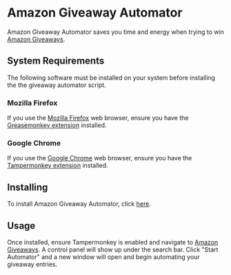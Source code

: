 # Amazon Giveaway Automator

Amazon Giveaway Automator saves you time and energy when trying to win [Amazon Giveaways](https://www.amazon.com/ga/giveaways).

## System Requirements

The following software must be installed on your system before installing the the giveaway automator script.

### Mozilla Firefox

If you use the [Mozilla Firefox](http://getfirefox.com/) web browser, ensure you have the [Greasemonkey extension](https://addons.mozilla.org/en-US/firefox/addon/greasemonkey/) installed.

### Google Chrome

If you use the [Google Chrome](https://chrome.google.com/) web browser, ensure you have the [Tampermonkey extension](https://chrome.google.com/webstore/detail/tampermonkey/dhdgffkkebhmkfjojejmpbldmpobfkfo) installed.

## Installing

To install Amazon Giveaway Automator, click [here](https://github.com/TyGooch/amazon-giveaway-automator/raw/master/amazon-giveaway-automator.user.js).

## Usage

Once installed, ensure Tampermonkey is enabled and navigate to [Amazon Giveaways](https://www.amazon.com/ga/giveaways). A control panel will show up under the search bar. Click "Start Automator" and a new window will open and begin automating your giveaway entries.
